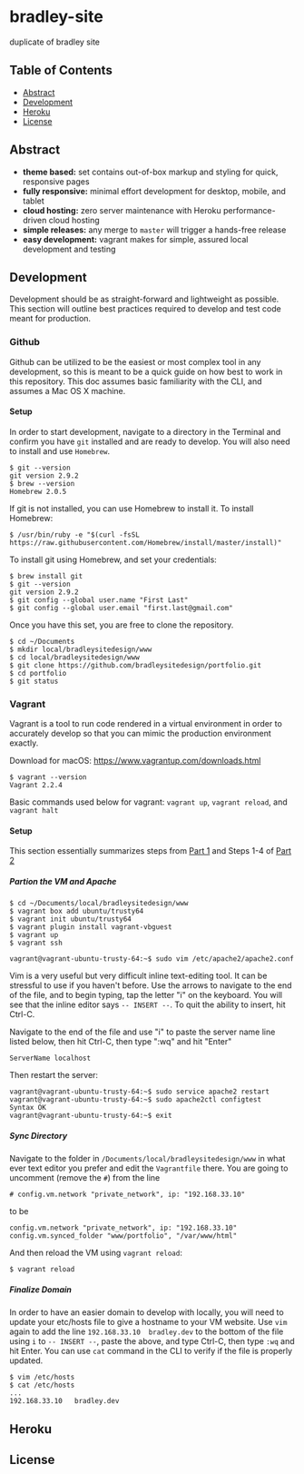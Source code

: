 # bradley-site
duplicate of bradley site

## Table of Contents
- [Abstract](#abstract)
- [Development](#development)
- [Heroku](#heroku)
- [License](#license)

## Abstract
- __theme based:__ set contains out-of-box markup and styling for quick, responsive pages
- __fully responsive:__ minimal effort development for desktop, mobile, and tablet
- __cloud hosting:__ zero server maintenance with Heroku performance-driven cloud hosting
- __simple releases:__ any merge to `master` will trigger a hands-free release
- __easy development:__ vagrant makes for simple, assured local development and testing

## Development
Development should be as straight-forward and lightweight as possible. This 
section will outline best practices required to develop and test code meant
for production.

### Github
Github can be utilized to be the easiest or most complex tool in any development,
so this is meant to be a quick guide on how best to work in this repository.
This doc assumes basic familiarity with the CLI, and assumes a Mac OS X machine.

#### Setup

In order to start development, navigate to a directory in the Terminal and 
confirm you have `git` installed and are ready to develop. You will also need
to install and use `Homebrew`. 

```
$ git --version
git version 2.9.2
$ brew --version
Homebrew 2.0.5
```

If git is not installed, you can use Homebrew to install it. To install Homebrew:

```
$ /usr/bin/ruby -e "$(curl -fsSL https://raw.githubusercontent.com/Homebrew/install/master/install)"
```

To install git using Homebrew, and set your credentials:

```
$ brew install git
$ git --version
git version 2.9.2
$ git config --global user.name "First Last"
$ git config --global user.email "first.last@gmail.com"
```

Once you have this set, you are free to clone the repository. 

```
$ cd ~/Documents
$ mkdir local/bradleysitedesign/www
$ cd local/bradleysitedesign/www
$ git clone https://github.com/bradleysitedesign/portfolio.git
$ cd portfolio
$ git status
``` 

### Vagrant

Vagrant is a tool to run code rendered in a virtual environment in order to 
accurately develop so that you can mimic the production environment exactly.

Download for macOS: https://www.vagrantup.com/downloads.html

```
$ vagrant --version
Vagrant 2.2.4
```

Basic commands used below for vagrant: `vagrant up`, `vagrant reload`, 
and `vagrant halt`

#### Setup

This section essentially summarizes steps from [Part 1](https://www.taniarascia.com/what-are-vagrant-and-virtualbox-and-how-do-i-use-them/) and Steps 1-4 of [Part 2](https://www.taniarascia.com/how-to-install-apache-php-7-1-and-mysql-on-ubuntu-with-vagrant/)

##### Partion the VM and Apache

```
$ cd ~/Documents/local/bradleysitedesign/www
$ vagrant box add ubuntu/trusty64
$ vagrant init ubuntu/trusty64
$ vagrant plugin install vagrant-vbguest
$ vagrant up
$ vagrant ssh
```

```
vagrant@vagrant-ubuntu-trusty-64:~$ sudo vim /etc/apache2/apache2.conf
```

Vim is a very useful but very difficult inline text-editing tool. It can 
be stressful to use if you haven't before. Use the arrows to navigate to
the end of the file, and to begin typing, tap the letter "i" on the keyboard.
You will see that the inline editor says `-- INSERT --`. To quit the ability
to insert, hit Ctrl-C.

Navigate to the end of the file and use "i" to paste the server name line
listed below, then hit Ctrl-C, then type ":wq" and hit "Enter"

```
ServerName localhost
```

Then restart the server:

```
vagrant@vagrant-ubuntu-trusty-64:~$ sudo service apache2 restart
vagrant@vagrant-ubuntu-trusty-64:~$ sudo apache2ctl configtest
Syntax OK
vagrant@vagrant-ubuntu-trusty-64:~$ exit
```

##### Sync Directory 

Navigate to the folder in `/Documents/local/bradleysitedesign/www` in what
ever text editor you prefer and edit the `Vagrantfile` there. You are going
to uncomment (remove the `#`) from the line 

```
# config.vm.network "private_network", ip: "192.168.33.10"
```

to be 

```
config.vm.network "private_network", ip: "192.168.33.10"
config.vm.synced_folder "www/portfolio", "/var/www/html"
```

And then reload the VM using `vagrant reload`:

```
$ vagrant reload
```

##### Finalize Domain

In order to have an easier domain to develop with locally, you will need
to update your etc/hosts file to give a hostname to your VM website. Use `vim`
again to add the line `192.168.33.10  bradley.dev` to the bottom of the file
using `i` to `-- INSERT --`, paste the above, and type Ctrl-C, then type `:wq`
and hit Enter. You can use `cat` command in the CLI to verify if the file is 
properly updated. 

```
$ vim /etc/hosts
$ cat /etc/hosts
...
192.168.33.10   bradley.dev
```

## Heroku


## License



